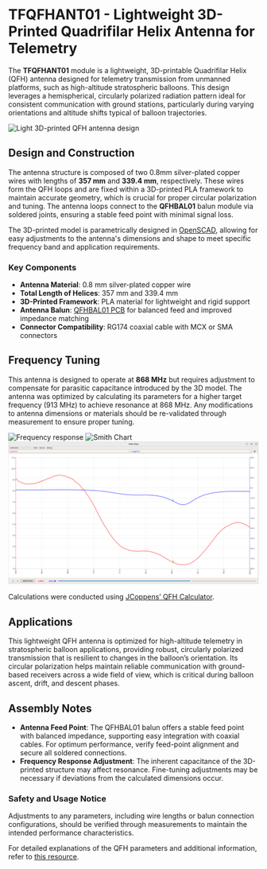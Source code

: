 # TFQFHANT01 - Lightweight 3D-Printed Quadrifilar Helix Antenna for Telemetry

The **TFQFHANT01** module is a lightweight, 3D-printable Quadrifilar Helix (QFH) antenna designed for telemetry transmission from unmanned platforms, such as high-altitude stratospheric balloons. This design leverages a hemispherical, circularly polarized radiation pattern ideal for consistent communication with ground stations, particularly during varying orientations and altitude shifts typical of balloon trajectories.

![Light 3D-printed QFH antenna design](pictures/QFH-Antenna.png)

## Design and Construction

The antenna structure is composed of two 0.8mm silver-plated copper wires with lengths of **357 mm** and **339.4 mm**, respectively. These wires form the QFH loops and are fixed within a 3D-printed PLA framework to maintain accurate geometry, which is crucial for proper circular polarization and tuning. The antenna loops connect to the **QFHBAL01** balun module via soldered joints, ensuring a stable feed point with minimal signal loss.

The 3D-printed model is parametrically designed in [OpenSCAD](https://openscad.org/), allowing for easy adjustments to the antenna's dimensions and shape to meet specific frequency band and application requirements.

### Key Components

- **Antenna Material**: 0.8 mm silver-plated copper wire
- **Total Length of Helices**: 357 mm and 339.4 mm
- **3D-Printed Framework**: PLA material for lightweight and rigid support
- **Antenna Balun**: [QFHBAL01 PCB](https://github.com/mlab-modules/QFHBAL01) for balanced feed and improved impedance matching
- **Connector Compatibility**: RG174 coaxial cable with MCX or SMA connectors

## Frequency Tuning

This antenna is designed to operate at **868 MHz** but requires adjustment to compensate for parasitic capacitance introduced by the 3D model. The antenna was optimized by calculating its parameters for a higher target frequency (913 MHz) to achieve resonance at 868 MHz. Any modifications to antenna dimensions or materials should be re-validated through measurement to ensure proper tuning.

![Frequency response](pictures/QFH-Antenna-868MHz-S11.png)
![Smith Chart](pictures/QFH-Antenna-868MHz-SmithChart.png)
![VSWR](pictures/QFH-Antenna-868MHz-VSWR.png)

Calculations were conducted using [JCoppens’ QFH Calculator](http://jcoppens.com/ant/qfh/calc.en.php).

## Applications

This lightweight QFH antenna is optimized for high-altitude telemetry in stratospheric balloon applications, providing robust, circularly polarized transmission that is resilient to changes in the balloon’s orientation. Its circular polarization helps maintain reliable communication with ground-based receivers across a wide field of view, which is critical during balloon ascent, drift, and descent phases.

## Assembly Notes

- **Antenna Feed Point**: The QFHBAL01 balun offers a stable feed point with balanced impedance, supporting easy integration with coaxial cables. For optimum performance, verify feed-point alignment and secure all soldered connections.
- **Frequency Response Adjustment**: The inherent capacitance of the 3D-printed structure may affect resonance. Fine-tuning adjustments may be necessary if deviations from the calculated dimensions occur.

### Safety and Usage Notice

Adjustments to any parameters, including wire lengths or balun connection configurations, should be verified through measurements to maintain the intended performance characteristics. 

For detailed explanations of the QFH parameters and additional information, refer to [this resource](https://uuki.kapsi.fi/qha_simul.html).

